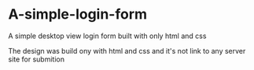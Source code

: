 # A-simple-login-form
A simple desktop view login form built with only html and css

The design was build ony with html and css and it's not link to any server site for submition
